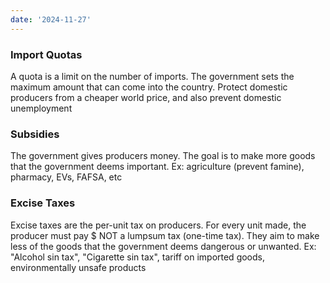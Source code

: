 ```yaml
---
date: '2024-11-27'
---
```


### Import Quotas
A quota is a limit on the number of imports. The government sets the maximum amount that can come into the country. Protect domestic producers from a cheaper world price, and also prevent domestic unemployment
### Subsidies
The government gives producers money. The goal is to make more goods that the government deems important. Ex: agriculture (prevent famine), pharmacy, EVs, FAFSA, etc
### Excise Taxes
Excise taxes are the per-unit tax on producers. For every unit made, the producer must pay $ NOT a lumpsum tax (one-time tax). They aim to make less of the goods that the government deems dangerous or unwanted. Ex: "Alcohol sin tax", "Cigarette sin tax", tariff on imported goods, environmentally unsafe products


